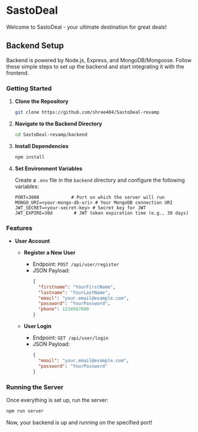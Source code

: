 # SastoDeal

Welcome to SastoDeal - your ultimate destination for great deals!

## Backend Setup

Backend is powered by Node.js, Express, and MongoDB/Mongoose. Follow these simple steps to set up the backend and start integrating it with the frontend.

### Getting Started

1. **Clone the Repository**

   ```bash
   git clone https://github.com/shree404/SastoDeal-revamp
   ```

2. **Navigate to the Backend Directory**

   ```bash
   cd SastoDeal-revamp/backend
   ```

3. **Install Dependencies**

   ```bash
   npm install
   ```

4. **Set Environment Variables**

   Create a `.env` file in the `backend` directory and configure the following variables:

   ```
   PORT=3000            # Port on which the server will run
   MONGO_URI=<your-mongo-db-uri> # Your MongoDB connection URI
   JWT_SECRET=<your-secret-key> # Secret key for JWT
   JWT_EXPIRE=30d        # JWT token expiration time (e.g., 30 days)
   ```

### Features

- **User Account**
  - **Register a New User**
    - Endpoint: `POST /api/user/register`
    - JSON Payload:
      ```json
      {
        "firstname": "YourFirstName",
        "lastname": "YourLastName",
        "email": "your.email@example.com",
        "password": "YourPassword",
        "phone": 1234567890
      }
      ```

  - **User Login**
    - Endpoint: `GET /api/user/login`
    - JSON Payload:
      ```json
      {
        "email": "your.email@example.com",
        "password": "YourPassword"
      }
      ```

### Running the Server

Once everything is set up, run the server:

```bash
npm run server
```

Now, your backend is up and running on the specified port!
